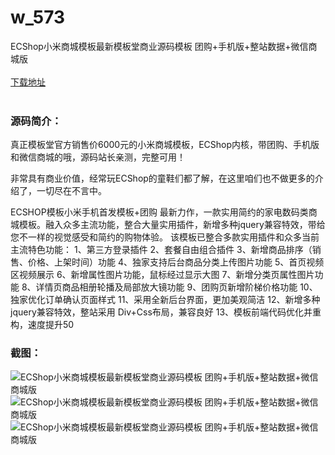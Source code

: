 # w_573
ECShop小米商城模板最新模板堂商业源码模板 团购+手机版+整站数据+微信商城版
<br/></br>
[下载地址](https://www.uuid2.com/573.html "下载地址")
<br/></br>
<h3>源码简介：</h3>
<p>真正模板堂官方销售价6000元的小米商城模板，ECShop内核，带团购、手机版和微信商城的哦，源码站长亲测，完整可用！<p>
<p>非常具有商业价值，经常玩ECShop的童鞋们都了解，在这里咱们也不做更多的介绍了，一切尽在不言中。

ECSHOP模板小米手机首发模板+团购
最新力作，一款实用简约的家电数码类商城模板。融入众多主流功能，整合大量实用插件，新增多种jquery兼容特效，带给您不一样的视觉感受和简约的购物体验。
该模板已整合多款实用插件和众多当前主流特色功能：
1、第三方登录插件
2、套餐自由组合插件
3、新增商品排序（销售、价格、上架时间）功能
4、独家支持后台商品分类上传图片功能
5、首页视频区视频展示
6、新增属性图片功能，鼠标经过显示大图
7、新增分类页属性图片功能
8、详情页商品相册轮播及局部放大镜功能
9、团购页新增阶梯价格功能
10、独家优化订单确认页面样式
11、采用全新后台界面，更加美观简洁
12、新增多种jquery兼容特效，整站采用 Div+Css布局，兼容良好
13、模板前端代码优化并重构，速度提升50<p>
<h3>截图：</h3>
<img src="https://www.uuid2.com/wp-content/uploads/img/202105/08dee73706.jpg" alt="ECShop小米商城模板最新模板堂商业源码模板 团购+手机版+整站数据+微信商城版"><img src="https://www.uuid2.com/wp-content/uploads/img/202105/1eaa252651.jpg" alt="ECShop小米商城模板最新模板堂商业源码模板 团购+手机版+整站数据+微信商城版"><img src="https://www.uuid2.com/wp-content/uploads/img/202105/1eaa252651.jpg" alt="ECShop小米商城模板最新模板堂商业源码模板 团购+手机版+整站数据+微信商城版">
